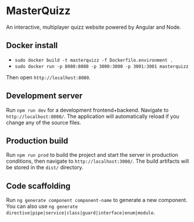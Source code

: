 # MasterQuizz

An interactive, multiplayer quizz website powered by Angular and Node.

## Docker install

-   `sudo docker build -t masterquizz -f Dockerfile.environment .`
-   `sudo docker run -p 8080:8080 -p 3000:3000 -p 3001:3001 masterquizz`

Then open `http://localhost:8080`.

## Development server

Run `npm run dev` for a development frontend+backend. Navigate to `http://localhost:8080/`. The application will automatically reload if you change any of the source files.

## Production build

Run `npm run prod` to build the project and start the server in production conditions, then navigate to `http://localhost:3000/`. The build artifacts will be stored in the `dist/` directory.

## Code scaffolding

Run `ng generate component component-name` to generate a new component. You can also use `ng generate directive|pipe|service|class|guard|interface|enum|module`.
